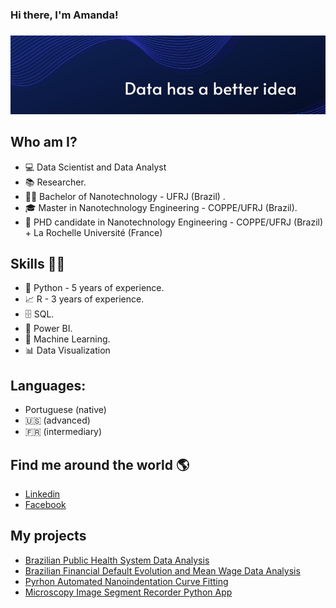 ### Hi there, I'm Amanda! 



###  
![GitHub Logo](cover.jpeg)

## Who am I?

* 💻 Data Scientist and Data Analyst
* 📚 Researcher.
* 👩‍🎓 Bachelor of Nanotechnology - UFRJ (Brazil) .
* 🎓 Master in Nanotechnology Engineering - COPPE/UFRJ (Brazil).
* 🍾 PHD candidate in Nanotechnology Engineering - COPPE/UFRJ (Brazil) + La Rochelle Université (France)

## Skills 👩‍💻

* 🐍 Python - 5 years of experience.
* 📈 R - 3 years of experience.
* 🗄 SQL.
* 🧮 Power BI.
* 🔮 Machine Learning. 
* 📊 Data Visualization

## Languages:
* Portuguese (native)
* :us: (advanced)
* :fr: (intermediary)

## Find me around the world :earth_americas:

*  [Linkedin]( https://www.linkedin.com/in/ventura-amanda/)
*  [Facebook]( https://www.facebook.com/profile.php?id=100014611840558)



## **My projects**

* [Brazilian Public Health System Data Analysis](https://github.com/amandaventurac/DataScience_Python_R_Brazilian_Health_System)
* [Brazilian Financial Default Evolution and Mean Wage Data Analysis](https://github.com/amandaventurac/brazilian_financial_default_Python_R)
* [Pyrhon Automated Nanoindentation Curve Fitting](https://github.com/amandaventurac/Python-Curve-Fitting)
* [Microscopy Image Segment Recorder Python App](https://github.com/amandaventurac/Segmentation_Python_App)
